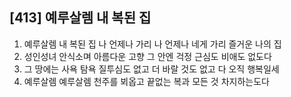 ## [413] 예루살렘 내 복된 집

1) 예루살렘 내 복된 집 나 언제나 가리 나 언제나 네게 가리 즐거운 나의 집  
2) 성인성녀 안식소며 아름다운 고향 그 안엔 걱정 근심도 비애도 없도다  
3) 그 땅에는 사욕 탐욕 질투심도 없고 더 바랄 것도 없고 다 오직 행복일세  
4) 예루살렘 예루살렘 천주를 뵈옵고 끝없는 복과 모든 것 차지하는도다
